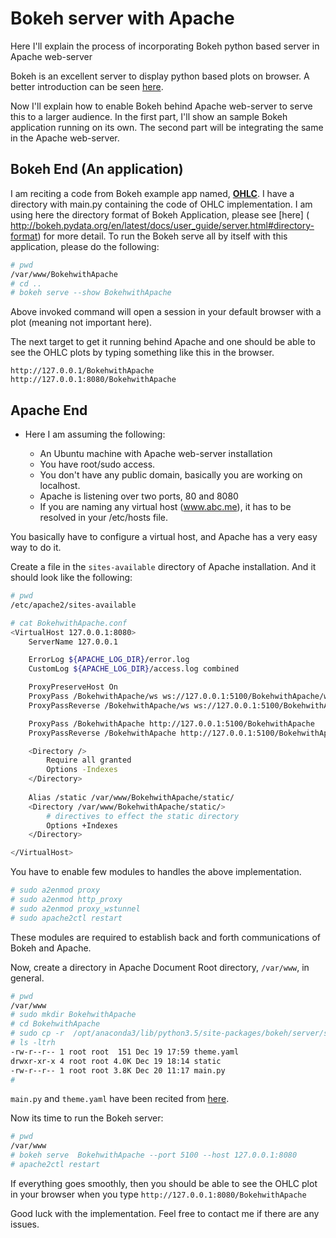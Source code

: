 # Bokeh server with Apache 
Here I'll explain the process of incorporating Bokeh python based server in Apache web-server

Bokeh is an excellent server to display python based plots on browser. 
A better introduction can be seen [here](http://bokeh.pydata.org/en/latest/docs/user_guide/quickstart.html#userguide-quickstart). 

Now I'll explain how to enable Bokeh behind Apache web-server to serve this to a larger audience. 
In the first part, I'll show an sample Bokeh application running on its own. The second part will be integrating the same 
in the Apache web-server.  
## Bokeh End (An application) 
I am reciting a code from Bokeh example app named, [**OHLC**](https://github.com/bokeh/bokeh/tree/master/examples/app/ohlc).
I have a directory with main.py containing the code of OHLC implementation. 
I am using here the directory format of Bokeh Application, 
please see [here] ( http://bokeh.pydata.org/en/latest/docs/user_guide/server.html#directory-format) for more detail.
To run the Bokeh serve all by itself with this application, please do the  following: 

```bash 
# pwd 
/var/www/BokehwithApache
# cd .. 
# bokeh serve --show BokehwithApache 

```
Above invoked command will open a session in your default browser with a plot (meaning not important here).

The next target to get it running behind Apache and one should be able to see the OHLC plots by typing something like this in the browser.

```
http://127.0.0.1/BokehwithApache
http://127.0.0.1:8080/BokehwithApache
```
## Apache End 

+ Here I am assuming the following: 

    - An Ubuntu machine with Apache web-server installation
    - You have root/sudo access.  
    - You don't have any public domain, basically you are working on localhost. 
    - Apache is listening over two ports, 80 and 8080
    - If you are naming any virtual host (www.abc.me), it has to be resolved in your /etc/hosts file. 


You basically have to configure a virtual host, and Apache has a very easy way to do it. 

Create a file in the ``sites-available`` directory of Apache installation. And it should look like the following: 
```bash  
# pwd 
/etc/apache2/sites-available

# cat BokehwithApache.conf 
<VirtualHost 127.0.0.1:8080>
    ServerName 127.0.0.1

    ErrorLog ${APACHE_LOG_DIR}/error.log
    CustomLog ${APACHE_LOG_DIR}/access.log combined

    ProxyPreserveHost On
    ProxyPass /BokehwithApache/ws ws://127.0.0.1:5100/BokehwithApache/ws
    ProxyPassReverse /BokehwithApache/ws ws://127.0.0.1:5100/BokehwithApache/ws

    ProxyPass /BokehwithApache http://127.0.0.1:5100/BokehwithApache
    ProxyPassReverse /BokehwithApache http://127.0.0.1:5100/BokehwithApache

    <Directory />
        Require all granted
        Options -Indexes
    </Directory>
    
    Alias /static /var/www/BokehwithApache/static/
    <Directory /var/www/BokehwithApache/static/>
        # directives to effect the static directory
        Options +Indexes
    </Directory>

</VirtualHost>

```
You have to enable few modules to handles the above implementation. 

```bash 
# sudo a2enmod proxy 
# sudo a2enmod http_proxy 
# sudo a2enmod proxy_wstunnel 
# sudo apache2ctl restart 

``` 
These modules are required to establish back and forth communications of Bokeh and Apache. 

Now, create a directory in Apache Document Root directory, ``/var/www``, in general. 
```bash 
# pwd 
/var/www
# sudo mkdir BokehwithApache
# cd BokehwithApache
# sudo cp -r  /opt/anaconda3/lib/python3.5/site-packages/bokeh/server/static/ . 
# ls -ltrh 
-rw-r--r-- 1 root root  151 Dec 19 17:59 theme.yaml
drwxr-xr-x 4 root root 4.0K Dec 19 18:14 static
-rw-r--r-- 1 root root 3.8K Dec 20 11:17 main.py
# 
```
``main.py`` and ``theme.yaml`` have been recited from [here](https://github.com/bokeh/bokeh/tree/master/examples/app/ohlc).

Now its time to run the Bokeh server: 

```bash 
# pwd 
/var/www
# bokeh serve  BokehwithApache --port 5100 --host 127.0.0.1:8080 
# apache2ctl restart  
```

If everything goes smoothly, then you should be able to see the OHLC plot in your browser when you type ``http://127.0.0.1:8080/BokehwithApache``

Good luck with the implementation. Feel free to contact me if there are any issues. 

